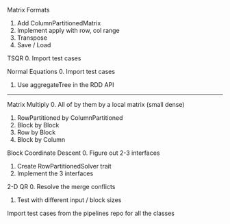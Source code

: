 Matrix Formats
  1. Add ColumnPartitionedMatrix
  3. Implement apply with row, col range
  4. Transpose
  5. Save / Load

TSQR
  0. Import test cases

Normal Equations
  0. Import test cases
  1. Use aggregateTree in the RDD API

-----
Matrix Multiply
  0. All of by them by a local matrix (small dense)
  1. RowPartitioned by ColumnPartitioned
  2. Block by Block
  3. Row by Block
  4. Block by Column

Block Coordinate Descent
  0. Figure out 2-3 interfaces
  1. Create RowPartitionedSolver trait
  2. Implement the 3 interfaces

2-D QR
  0. Resolve the merge conflicts
  1. Test with different input / block sizes

Import test cases from the pipelines repo for all the classes
